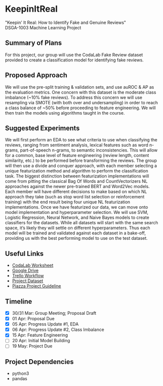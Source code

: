 # KeepinItReal
"Keepin' It Real: How to Identify Fake and Genuine Reviews"  
DSGA-1003 Machine Learning Project
## Summary of Plans
For this project, our group will use the CodaLab Fake Review dataset provided to
create a classification model for identifying fake reviews.
## Proposed Approach
We will use the pre-split training & validation sets, and use auROC & AP as the evaluation metrics. One concern with this dataset is the moderate class imbalance (~10% fake reviews). To address this concern we will use resampling via SMOTE (with both over and undersampling) in order to reach a class balance of ~50% before proceeding to feature engineering. We will then train the models using algorithms taught in the course.
## Suggested Experiments
We will first perform an EDA to see what criteria to use when classifying the reviews, ranging from sentiment analysis, lexical features such as word n-grams, part-of-speech n-grams, to semantic inconsistencies. This will allow for a common, base level of feature engineering (review length, content similarity, etc.) to be performed before transforming the reviews. The group will then use a divide and conquer approach, with each member selecting a unique featurization method and algorithm to perform the classification task. The biggest distinction between featurization implementations will come from pitting the classical Bag Of Words and CountVectorizers NL approaches against the newer pre-trained BERT and Word2Vec models. Each member will have different decisions to make based on which NL approach they take (such as stop word list selection or reinforcement training) with the end result being four unique NL featurization implementations. Once we have featurized our data, we can move onto model implementation and hyperparameter selection. We will use SVM, Logistic Regression, Neural Network, and Naive Bayes models to create classifiers for the datasets. While all datasets will start with the same search space, it’s likely they will settle on different hyperparameters. Thus each model will be trained and validated against each dataset in a bake-off, providing us with the best performing model to use on the test dataset.
## Useful Links
* [CodaLab Worksheet](https://worksheets.codalab.org/worksheets/0xbf3610354e014dc0a425cc5f49379262)
* [Google Drive](https://drive.google.com/drive/u/2/folders/1JXFNYpMoxMTjDL9esgtu1YDADvtinGdn)
* [Trello Workflow](https://trello.com/b/62i8ABdb/workflow)
* [Project Dataset](https://worksheets.codalab.org/worksheets/0x33171fbfe67049fd9b0d61962c1d05ff)
* [Piazza Project Guideline](https://piazza.com/class/k5cm3iggktn1od?cid=516)
## Timeline
- [x] 30/31 Mar: Group Meeting; Proposal Draft
- [x] 01 Apr: Proposal Due
- [x] 05 Apr: Progress Update #1, EDA
- [x] 06 Apr: Progress Update #2, Class Imbalance
- [x] 15 Apr: Feature Engineering
- [ ] 20 Apr: Initial Model Building
- [ ] 19 May: Project Due
## Project Dependencies
* python3
* pandas
